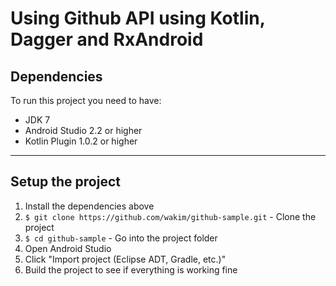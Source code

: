 # Using Github API using Kotlin, Dagger and RxAndroid

## Dependencies

To run this project you need to have:

 - JDK 7
 - Android Studio 2.2 or higher
 - Kotlin Plugin 1.0.2 or higher

---

## Setup the project

1. Install the dependencies above
2. `$ git clone https://github.com/wakim/github-sample.git` - Clone the project
3. `$ cd github-sample` - Go into the project folder
4. Open Android Studio
5. Click "Import project (Eclipse ADT, Gradle, etc.)"
6. Build the project to see if everything is working fine